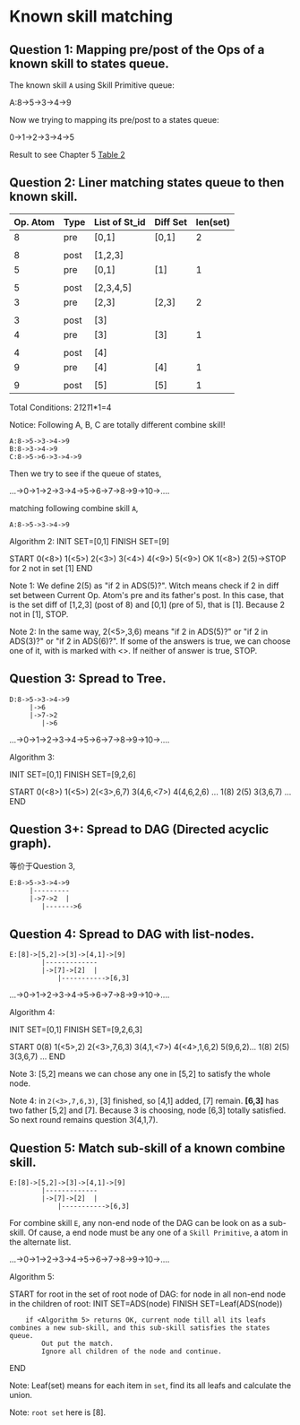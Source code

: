 Known skill matching
====================

Question 1: Mapping pre/post of the Ops of a known skill to states queue.
----------

The known skill `A` using Skill Primitive queue:

A:8->5->3->4->9

Now we trying to mapping its pre/post to a states queue:

0->1->2->3->4->5

Result to see Chapter 5 [Table 2](http://localhost:8000/c5.py)


Question 2: Liner matching states queue to then known skill.
----------

Op. Atom|Type|List of St_id |Diff Set |len(set)
--------|----|--------------|---------|--------
8       |pre |[0,1]         |  [0,1]  | 2
        |    |              |         |
8       |post|[1,2,3]       |         |
5       |pre |[0,1]         |  [1]    | 1
        |    |              |         |
5       |post|[2,3,4,5]     |         |
3       |pre |[2,3]         |  [2,3]  | 2
        |    |              |         |
3       |post|[3]           |         |
4       |pre |[3]           |  [3]    | 1
        |    |              |         |
4       |post|[4]           |         |
9       |pre |[4]           |  [4]    | 1
        |    |              |         |
9       |post|[5]           |  [5]    | 1

Total Conditions: 2*1*2*1*1*1=4

Notice: Following A, B, C are totally different combine skill!

```
A:8->5->3->4->9
B:8->3->4->9
C:8->5->6->3->4->9
```

Then we try to see if the queue of states,

...->0->1->2->3->4->5->6->7->8->9->10->....

matching following combine skill `A`,

```
A:8->5->3->4->9
```

Algorithm 2:
INIT SET=[0,1]
FINISH SET=[9]

START
0(<8>) 1(<5>) 2(<3>) 3(<4>) 4(<9>) 5(<9>) OK
1(<8>) 2(5)->STOP for 2 not in set [1]
END

Note 1: We define 2(5) as "if 2 in ADS(5)?". Witch means check if 2 in diff set between Current Op. Atom's pre and its father's post. In this case, that is the set diff of [1,2,3] (post of 8) and [0,1]  (pre of 5), that is [1]. Because 2 not in [1], STOP.

Note 2: In the same way, 2(<5>,3,6) means "if 2 in ADS(5)?" or "if 2 in ADS(3)?" or "if 2 in ADS(6)?". If some of the answers is true, we can choose one of it, with is marked with <>. If neither of answer is true, STOP.


Question 3: Spread to Tree.
----------

```
D:8->5->3->4->9
     |->6
     |->7->2
        |->6
```

...->0->1->2->3->4->5->6->7->8->9->10->....

Algorithm 3:

INIT SET=[0,1]
FINISH SET=[9,2,6]

START
0(<8>) 1(<5>) 2(<3>,6,7) 3(4,6,<7>) 4(4,6,2,6) ...
1(8) 2(5) 3(3,6,7) ...
END


Question 3+: Spread to DAG (Directed acyclic graph).
----------

等价于Question 3,

```
E:8->5->3->4->9
     |---------
     |->7->2  |
        |------->6
```

Question 4: Spread to DAG with list-nodes.
----------

```
E:[8]->[5,2]->[3]->[4,1]->[9]
        |-------------
        |->[7]->[2]  |
            |----------->[6,3]
```

...->0->1->2->3->4->5->6->7->8->9->10->....

Algorithm 4:

INIT SET=[0,1]
FINISH SET=[9,2,6,3]

START
0(8) 1(<5>,2) 2(<3>,7,6,3) 3(4,1,<7>) 4(<4>,1,6,2) 5(9,6,2)...
1(8) 2(5) 3(3,6,7) ...
END

Note 3: [5,2] means we can chose any one in [5,2] to satisfy the whole node.

Note 4: in `2(<3>,7,6,3)`, [3] finished, so [4,1] added, [7] remain. **[6,3]** has two father [5,2] and [7]. Because 3 is choosing, node [6,3] totally satisfied. So next round remains question 3(4,1,7).


Question 5: Match sub-skill of a known combine skill.
----------

```
E:[8]->[5,2]->[3]->[4,1]->[9]
        |-------------
        |->[7]->[2]  |
            |----------->[6,3]
```

For combine skill `E`, any non-end node of the DAG can be look on as a sub-skill. Of cause, a end node must be any one of a `Skill Primitive`, a atom in the alternate list.

...->0->1->2->3->4->5->6->7->8->9->10->....

Algorithm 5:

START
for root in the set of root node of DAG:
    for node in all non-end node in the children of root:
        INIT SET=ADS(node)
        FINISH SET=Leaf(ADS(node))

        if <Algorithm 5> returns OK, current node till all its leafs combines a new sub-skill, and this sub-skill satisfies the states queue.
            Out put the match.
            Ignore all children of the node and continue.
END

Note: Leaf(set) means for each item in `set`, find its all leafs and calculate the union.

Note: `root set` here is [8].
